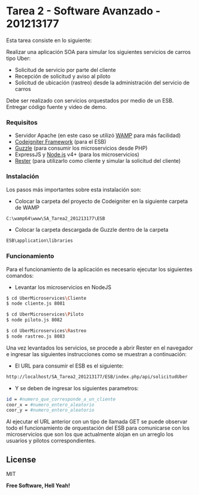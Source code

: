 # Tarea 2 - Software Avanzado - 201213177

Esta tarea consiste en lo siguiente:

Realizar una aplicación SOA para simular los siguientes servicios de carros tipo Uber:

- Solicitud de servicio por parte del cliente
- Recepción de solicitud y aviso al piloto
- Solicitud de ubicación (rastreo) desde la administración del servicio de carros

Debe ser realizado con servicios orquestados por medio de un ESB.  Entregar código fuente y video de demo.

### Requisitos

  - Servidor Apache (en este caso se utilizó [WAMP](http://www.wampserver.com/en/) para más facilidad)
  - [Codeigniter Framework](https://www.codeigniter.com/) (para el ESB)
  - [Guzzle](https://github.com/guzzle/guzzle) (para consumir los microservicios desde PHP)
  - ExpressJS y [Node.js](https://nodejs.org/) v4+ (para los microservicios)
  - [Rester](https://chrome.google.com/webstore/detail/rester/eejfoncpjfgmeleakejdcanedmefagga?hl=en) (para utilizarlo como cliente y simular la solicitud del cliente)

### Instalación

Los pasos más importantes sobre esta instalación son:

- Colocar la carpeta del proyecto de Codeigniter en la siguiente carpeta de WAMP
```sh
C:\wamp64\www\SA_Tarea2_201213177\ESB
```
- Colocar la carpeta descargada de Guzzle dentro de la carpeta
```sh
ESB\application\libraries
```

### Funcionamiento

Para el funcionamiento de la aplicación es necesario ejecutar los siguientes comandos:

- Levantar los microservicios en NodeJS
```sh
$ cd UberMicroservices\Cliente
$ node cliente.js 8081
```
```sh
$ cd UberMicroservices\Piloto
$ node piloto.js 8082
```
```sh
$ cd UberMicroservices\Rastreo
$ node rastreo.js 8083
```

Una vez levantados los servicios, se procede a abrir Rester en el navegador e ingresar las siguientes instrucciones como se muestran a continuación:

- El URL para consumir el ESB es el siguiente:
```sh
http://localhost/SA_Tarea2_201213177/ESB/index.php/api/solicitudUber
```
- Y se deben de ingresar los siguientes parametros:
```sh
id = #numero_que_corresponde_a_un_cliente
coor_x = #numero_entero_aleatorio
coor_y = #numero_entero_aleatorio
```
Al ejecutar el URL anterior con un tipo de llamada GET se puede observar todo el funcionamiento de orquestación del ESB para comunicarse con los microservicios que son los que actualmente alojan en un arreglo los usuarios y pilotos correspondientes.

License
----

MIT


**Free Software, Hell Yeah!**

[//]: # (These are reference links used in the body of this note and get stripped out when the markdown processor does its job. There is no need to format nicely because it shouldn't be seen. Thanks SO - http://stackoverflow.com/questions/4823468/store-comments-in-markdown-syntax)


   [dill]: <https://github.com/joemccann/dillinger>
   [git-repo-url]: <https://github.com/joemccann/dillinger.git>
   [john gruber]: <http://daringfireball.net>
   [df1]: <http://daringfireball.net/projects/markdown/>
   [markdown-it]: <https://github.com/markdown-it/markdown-it>
   [Ace Editor]: <http://ace.ajax.org>
   [node.js]: <http://nodejs.org>
   [Twitter Bootstrap]: <http://twitter.github.com/bootstrap/>
   [jQuery]: <http://jquery.com>
   [@tjholowaychuk]: <http://twitter.com/tjholowaychuk>
   [express]: <http://expressjs.com>
   [AngularJS]: <http://angularjs.org>
   [Gulp]: <http://gulpjs.com>

   [PlDb]: <https://github.com/joemccann/dillinger/tree/master/plugins/dropbox/README.md>
   [PlGh]: <https://github.com/joemccann/dillinger/tree/master/plugins/github/README.md>
   [PlGd]: <https://github.com/joemccann/dillinger/tree/master/plugins/googledrive/README.md>
   [PlOd]: <https://github.com/joemccann/dillinger/tree/master/plugins/onedrive/README.md>
   [PlMe]: <https://github.com/joemccann/dillinger/tree/master/plugins/medium/README.md>
   [PlGa]: <https://github.com/RahulHP/dillinger/blob/master/plugins/googleanalytics/README.md>
